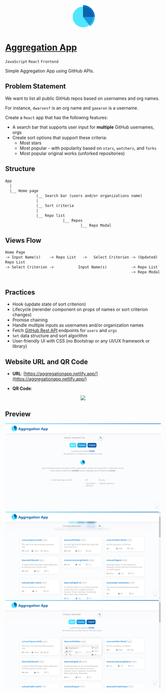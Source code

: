 <div align="center"><img src="public/icons.png" height="80px"></div>

# [Aggregation App](https://aggregationapp.netlify.app/)

`JavaScript` `React` `Frontend`

Simple Aggregation App using GitHub APIs.

## Problem Statement

We want to list all public GitHub repos based on usernames and org names. 

For instance, `dwarvesf` is an org name and `gaearon` is a username.

Create a `React` app that has the following features:

- A search bar that supports user input for **multiple** GitHub usernames, orgs
- Create sort options that support these criteria:
    - Most stars
    - Most popular - with popularity based on `stars`, `watchers`, and `forks`
    - Most popular original works (unforked repositories)

## Structure
```
App
  |
  |__ Home page
              |__ Search bar (users and/or organizations name)
              |
              |__ Sort criteria
              |
              |__ Repo list
                          |__ Repos
                                  |__ Repo Modal
```

## Views Flow

```
Home Page 
-> Input Name(s)    -> Repo List   ->   Select Criterion -> (Updated) Repo List
-> Select Criterion ->           Input Name(s)           -> Repo List
                                                         -> Repo Modal
                                         
```

## Practices

- Hook (update state of sort criterion)
- Lifecycle (rerender component on props of names or sort criterion changes)
- Promise chaining
- Handle multiple inputs as usernames and/or organization names
- Fetch [GitHub Rest API](https://docs.github.com/en/rest/guides/getting-started-with-the-rest-api) endpoints for `users` and `orgs`
- `Set` data structure and sort algorithm
- User-friendly UI with CSS (no Bootstrap or any UI/UX framework or library)

## Website URL and QR Code

- **URL**: [https://aggregationapp.netlify.app/](https://aggregationapp.netlify.app/)

- **QR Code**:
<div align="center"><img src="https://user-images.githubusercontent.com/69586735/167667479-3fbce8fe-10c7-4d52-a31d-323a1e6821a3.png" height="135px"></div>

## Preview

<div align="center"><img src="public/screenshot.png" width=620px> <img src="public/screenshot1.png" width=620px> <img src="public/screenshot2.png" width=620px></div>
